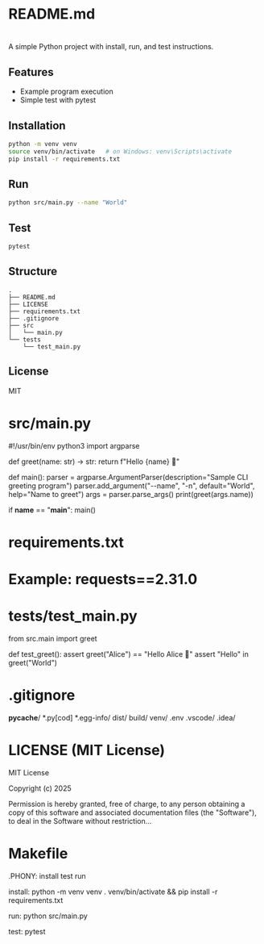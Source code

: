 # README.md
#

A simple Python project with install, run, and test instructions. 

## Features
- Example program execution
- Simple test with pytest

## Installation
```bash
python -m venv venv
source venv/bin/activate   # on Windows: venv\Scripts\activate
pip install -r requirements.txt
```

## Run
```bash
python src/main.py --name "World"
```

## Test
```bash
pytest
```

## Structure
```
.
├── README.md
├── LICENSE
├── requirements.txt
├── .gitignore
├── src
│   └── main.py
└── tests
    └── test_main.py
```

## License
MIT


# src/main.py
#!/usr/bin/env python3
import argparse

def greet(name: str) -> str:
    return f"Hello {name} 👋"

def main():
    parser = argparse.ArgumentParser(description="Sample CLI greeting program")
    parser.add_argument("--name", "-n", default="World", help="Name to greet")
    args = parser.parse_args()
    print(greet(args.name))

if __name__ == "__main__":
    main()


# requirements.txt
# Example: requests==2.31.0


# tests/test_main.py
from src.main import greet

def test_greet():
    assert greet("Alice") == "Hello Alice 👋"
    assert "Hello" in greet("World")


# .gitignore
__pycache__/
*.py[cod]
*.egg-info/
dist/
build/
venv/
.env
.vscode/
.idea/


# LICENSE (MIT License)
MIT License

Copyright (c) 2025

Permission is hereby granted, free of charge, to any person obtaining a copy 
of this software and associated documentation files (the "Software"), to deal
in the Software without restriction...

# Makefile
.PHONY: install test run

install:
	python -m venv venv
	. venv/bin/activate && pip install -r requirements.txt

run:
	python src/main.py

test:
	pytest
